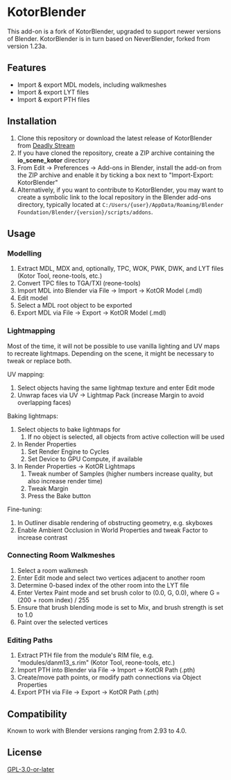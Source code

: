 # KotorBlender

This add-on is a fork of KotorBlender, upgraded to support newer versions of Blender. KotorBlender is in turn based on NeverBlender, forked from version 1.23a.

## Features

- Import & export MDL models, including walkmeshes
- Import & export LYT files
- Import & export PTH files

## Installation

1. Clone this repository or download the latest release of KotorBlender from [Deadly Stream](https://deadlystream.com/files/file/1853-kotorblender-for-blender-293/)
1. If you have cloned the repository, create a ZIP archive containing the **io_scene_kotor** directory
1. From Edit → Preferences → Add-ons in Blender, install the add-on from the ZIP archive and enable it by ticking a box next to "Import-Export: KotorBlender"
1. Alternatively, if you want to contribute to KotorBlender, you may want to create a symbolic link to the local repository in the Blender add-ons directory, typically located at `C:/Users/{user}/AppData/Roaming/Blender Foundation/Blender/{version}/scripts/addons`.

## Usage

### Modelling

1. Extract MDL, MDX and, optionally, TPC, WOK, PWK, DWK, and LYT files (Kotor Tool, reone-tools, etc.)
1. Convert TPC files to TGA/TXI (reone-tools)
1. Import MDL into Blender via File → Import → KotOR Model (.mdl)
1. Edit model
1. Select a MDL root object to be exported
1. Export MDL via File → Export → KotOR Model (.mdl)

### Lightmapping

Most of the time, it will not be possible to use vanilla lighting and UV maps to recreate lightmaps. Depending on the scene, it might be necessary to tweak or replace both.

UV mapping:

1. Select objects having the same lightmap texture and enter Edit mode
1. Unwrap faces via UV → Lightmap Pack (increase Margin to avoid overlapping faces)

Baking lightmaps:

1. Select objects to bake lightmaps for
    1. If no object is selected, all objects from active collection will be used
1. In Render Properties
    1. Set Render Engine to Cycles
    1. Set Device to GPU Compute, if available
1. In Render Properties → KotOR Lightmaps
    1. Tweak number of Samples (higher numbers increase quality, but also increase render time)
    1. Tweak Margin
    1. Press the Bake button

Fine-tuning:

1. In Outliner disable rendering of obstructing geometry, e.g. skyboxes
1. Enable Ambient Occlusion in World Properties and tweak Factor to increase contrast 

### Connecting Room Walkmeshes

1. Select a room walkmesh
1. Enter Edit mode and select two vertices adjacent to another room
1. Determine 0-based index of the other room into the LYT file
1. Enter Vertex Paint mode and set brush color to (0.0, G, 0.0), where G = (200 + room index) / 255
1. Ensure that brush blending mode is set to Mix, and brush strength is set to 1.0
1. Paint over the selected vertices

### Editing Paths

1. Extract PTH file from the module's RIM file, e.g. "modules/danm13_s.rim" (Kotor Tool, reone-tools, etc.)
1. Import PTH into Blender via File → Import → KotOR Path (.pth)
1. Create/move path points, or modify path connections via Object Properties
1. Export PTH via File → Export → KotOR Path (.pth)

## Compatibility

Known to work with Blender versions ranging from 2.93 to 4.0.

## License

[GPL-3.0-or-later](LICENSE)
